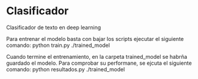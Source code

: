# Clasificador
Clasificador de texto en deep learning

Para entrenar el modelo basta con bajar los scripts ejecutar el siguiente comando:
python train.py ./trained_model

Cuando termine el entrenamiento, en la carpeta trained_model se habrña guardado el modelo. Para comprobar su performane, se ejcuta el siguiente comando:
python resultados.py ./trained_model
